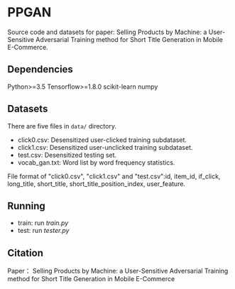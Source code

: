 # PPGAN
Source code and datasets for paper: Selling Products by Machine: a User-Sensitive Adversarial Training method for Short Title Generation in Mobile E-Commerce.

## Dependencies
Python>=3.5
Tensorflow>=1.8.0
scikit-learn
numpy

## Datasets
There are five files in `data/` directory.
- click0.csv: Desensitized user-clicked training subdataset.
- click1.csv: Desensitized user-unclicked training subdataset.
- test.csv: Desensitized testing set.
- vocab_gan.txt: Word list by word frequency statistics.

File format of "click0.csv", "click1.csv" and "test.csv":id, item_id, if_click, long_title, short_title, short_title_position_index, user_feature.

## Running
- train: run *train.py*
- test: run *tester.py*

## Citation
Paper：
Selling Products by Machine: a User-Sensitive Adversarial Training method for Short Title Generation in Mobile E-Commerce
